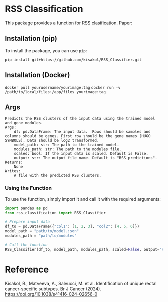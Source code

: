# RSS Classification

This package provides a function for RSS clasification. Paper: 


## Installation (pip)

To install the package, you can use `pip`:

```pip install git+https://github.com/kisakol/RSS_Classifier.git```


## Installation (Docker)
```docker pull yourusername/yourimage:tag```
```docker run -v /path/to/local/files:/app/files yourimage:tag```

## Args
    Predicts the RSS clusters of the input data using the trained model and gene modules.  
    Args:  
        df: pd.DataFrame: The input data.  Rows should be samples and columns should be genes. First row should be the gene names (HUGO SYMBOLS). Data should be log2 transformed.
        model_path: str: The path to the trained model.  
        modules_path: str: The path to the modules file.  
        scaled: bool: If the input data is scaled. Default is False.  
        output: str: The output file name. Default is "RSS_predictions".
    Returns:
        None
    Writes:
        A file with the predicted RSS clusters. 


### Using the Function

To use the function, simply import it and call it with the required arguments:

```python
import pandas as pd
from rss_classification import RSS_Classifier

# Prepare input data
df_to = pd.DataFrame({"col1": [1, 2, 3], "col2": [4, 5, 6]})
model_path = "path/to/model.json"
modules_path = "path/to/modules"

# Call the function
RSS_Classifier(df_to, model_path, modules_path, scaled=False, output="RSS_classifications")
```

# Reference
Kisakol, B., Matveeva, A., Salvucci, M. et al. Identification of unique rectal cancer-specific subtypes. Br J Cancer (2024). https://doi.org/10.1038/s41416-024-02656-0